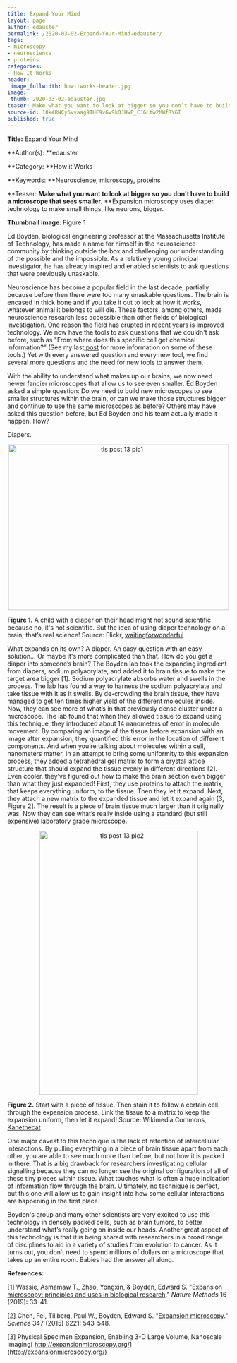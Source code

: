 ```yaml
---
title: Expand Your Mind
layout: page
author: edauster
permalink: /2020-03-02-Expand-Your-Mind-edauster/
tags:
- microscopy
- neuroscience
- proteins
categories:
- How It Works
header:
 image_fullwidth: howitworks-header.jpg
image:
 thumb: 2020-03-02-edauster.jpg
teaser: Make what you want to look at bigger so you don’t have to build a microscope that sees smaller.  Expansion microscopy uses diaper technology to make small things, like neurons, bigger.
source-id: 10k4RNCy6vvaag9IHF9vGv9kOJHwP_CJGLtw2MWfRY6I
published: true
---
```

**Title:** Expand Your Mind

**Author(s): **edauster

**Category: **How it Works

**Keywords: **Neuroscience, microscopy, proteins

**Teaser: **Make what you want to look at bigger so you don't have to build a microscope that sees smaller.**  **Expansion microscopy uses diaper technology to make small things, like neurons, bigger. 

**Thumbnail image**:  Figure 1

Ed Boyden, biological engineering professor at the Massachusetts Institute of Technology, has made a name for himself in the neuroscience community by thinking outside the box and challenging our understanding of the possible and the impossible.  As a relatively young principal investigator, he has already inspired and enabled scientists to ask questions that were previously unaskable.

Neuroscience has become a popular field in the last decade, partially because before then there were too many unaskable questions.  The brain is encased in thick bone and if you take it out to look at how it works, whatever animal it belongs to will die.  These factors, among others, made neuroscience research less accessible than other fields of biological investigation.  One reason the field has erupted in recent years is improved technology.  We now have the tools to ask questions that we couldn't ask before, such as "From where does this specific cell get chemical information?" (See my last[ post](http://thatslifesci.com/2019-12-2-Immunohistochemistry-EDauster/) for more information on some of these tools.)  Yet with every answered question and every new tool, we find several more questions and the need for new tools to answer them. 

With the ability to understand what makes up our brains, we now need newer fancier microscopes that allow us to see even smaller.  Ed Boyden asked a simple question: Do we need to build new microscopes to see smaller structures within the brain, or can we make those structures bigger and continue to use the same microscopes as before?  Others may have asked this question before, but Ed Boyden and his team actually made it happen.  How?

Diapers. 

<center><a data-flickr-embed="true" href="https://www.flickr.com/photos/139839751@N06/49592861698/in/dateposted-friend/" title="tls post 13 pic1"><img src="https://live.staticflickr.com/65535/49592861698_a654afb346_o.jpg" width="500" height="375" alt="tls post 13 pic1"></a><script async src="//embedr.flickr.com/assets/client-code.js" charset="utf-8"></script></center>

**Figure 1.**  A child with a diaper on their head might not sound scientific because no, it's not scientific.  But the idea of using diaper technology on a brain; that’s real science! Source: Flickr, [waitingforwonderful](https://www.flickr.com/photos/waitingforwonderful)

What expands on its own?  A diaper.  An easy question with an easy solution… Or maybe it's more complicated than that.  How do you get a diaper into someone’s brain?  The Boyden lab took the expanding ingredient from diapers, sodium polyacrylate, and added it to brain tissue to make the target area bigger [1].  Sodium polyacrylate absorbs water and swells in the process.  The lab has found a way to harness the sodium polyacrylate and take tissue with it as it swells.  By de-crowding the brain tissue, they have managed to get ten times higher yield of the different molecules inside.  Now, they can see more of what’s in that previously dense cluster under a microscope.  The lab found that when they allowed tissue to expand using this technique, they introduced about 14 nanometers of error in molecule movement.  By comparing an image of the tissue before expansion with an image after expansion, they quantified this error in the location of different components.  And when you’re talking about molecules within a cell, nanometers matter.  In an attempt to bring some uniformity to this expansion process, they added a tetrahedral gel matrix to form a crystal lattice structure that should expand the tissue evenly in different directions [2].  Even cooler, they’ve figured out how to make the brain section even bigger than what they just expanded!  First, they use proteins to attach the matrix, that keeps everything uniform, to the tissue.  Then they let it expand.  Next, they attach a new matrix to the expanded tissue and let it expand again [3, Figure 2].  The result is a piece of brain tissue much larger than it originally was.  Now they can see what’s really inside using a standard (but still expensive) laboratory grade microscope.

<center><a data-flickr-embed="true" href="https://www.flickr.com/photos/139839751@N06/49593605802/in/dateposted-friend/" title="tls post 13 pic2"><img src="https://live.staticflickr.com/65535/49593605802_d9ed267d3d_o.jpg" width="359" height="598" alt="tls post 13 pic2"></a><script async src="//embedr.flickr.com/assets/client-code.js" charset="utf-8"></script></center>

**Figure 2.**  Start with a piece of tissue.  Then stain it to follow a certain cell through the expansion process.  Link the tissue to a matrix to keep the expansion uniform, then let it expand! Source: Wikimedia Commons, [Kanethecat](https://commons.wikimedia.org/wiki/File:ExM_Steps.jpg)

One major caveat to this technique is the lack of retention of intercellular interactions.  By pulling everything in a piece of brain tissue apart from each other, you are able to see much more than before, but not how it is packed in there.  That is a big drawback for researchers investigating cellular signalling because they can no longer see the original configuration of all of these tiny pieces within tissue.  What touches what is often a huge indication of information flow through the brain.  Ultimately, no technique is perfect, but this one will allow us to gain insight into how some cellular interactions are happening in the first place.

Boyden's group and many other scientists are very excited to use this technology in densely packed cells, such as brain tumors, to better understand what’s really going on inside our heads.  Another great aspect of this technology is that it is being shared with researchers in a broad range of disciplines to aid in a variety of studies from evolution to cancer.  As it turns out, you don’t need to spend millions of dollars on a microscope that takes up an entire room.  Babies had the answer all along.

**References:**

[1] Wassie, Asmamaw T., Zhao, Yongxin, & Boyden, Edward S. "[Expansion microscopy: principles and uses in biological research](https://www.nature.com/articles/s41592-018-0219-4)." *Nature Methods* 16 (2019): 33–41.

[2] Chen, Fei, Tillberg, Paul W., Boyden, Edward S. "[Expansion microscopy](https://science.sciencemag.org/content/sci/347/6221/543.full.pdf?casa_token=gX07jDYE680AAAAA:0D7rw97Q9-QsHMEIFo299RQsUB2W_U-5pBOkdaUH-EBJzpHdJdAsur5rG69fxNbs-AJsrD8I0gHGjw)." *Science* 347 (2015) 6221: 543-548.

[3] Physical Specimen Expansion, Enabling 3-D Large Volume, Nanoscale Imaging[ http://expansionmicroscopy.org/](http://expansionmicroscopy.org/)

